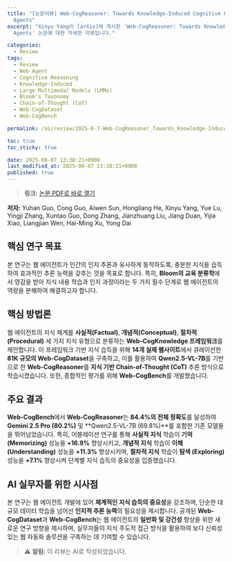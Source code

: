 ```yaml
---
title: "[논문리뷰] Web-CogReasoner: Towards Knowledge-Induced Cognitive Reasoning for Web
  Agents"
excerpt: "Xinyu Yang이 [arXiv]에 게시한 'Web-CogReasoner: Towards Knowledge-Induced Cognitive Reasoning for Web
  Agents' 논문에 대한 자세한 리뷰입니다."

categories:
  - Review
tags:
  - Review
  - Web Agent
  - Cognitive Reasoning
  - Knowledge-Induced
  - Large Multimodal Models (LMMs)
  - Bloom's Taxonomy
  - Chain-of-Thought (CoT)
  - Web-CogDataset
  - Web-CogBench

permalink: /ai/review/2025-8-7-Web-CogReasoner_Towards_Knowledge-Induced_Cognitive_Reasoning_for_Web_Agents/

toc: true
toc_sticky: true

date: 2025-08-07 13:38:21+0900
last_modified_at: 2025-08-07 13:38:21+0900
published: true
---
```

> **링크:** [논문 PDF로 바로 열기](https://arxiv.org/abs/2508.01858)

**저자:** Yuhan Guo, Cong Guo, Aiwen Sun, Hongliang He, Xinyu Yang, Yue Lu, Yingji Zhang, Xuntao Guo, Dong Zhang, Jianzhuang Liu, Jiang Duan, Yijia Xiao, Liangjian Wen, Hai-Ming Xu, Yong Dai



## 핵심 연구 목표
본 연구는 웹 에이전트가 인간의 인지 추론과 유사하게 동작하도록, 충분한 지식을 습득하여 효과적인 추론 능력을 갖추는 것을 목표로 합니다. 특히, **Bloom의 교육 분류학**에서 영감을 받아 지식 내용 학습과 인지 과정이라는 두 가지 필수 단계로 웹 에이전트의 역량을 분해하여 해결하고자 합니다.

## 핵심 방법론
웹 에이전트의 지식 체계를 **사실적(Factual)**, **개념적(Conceptual)**, **절차적(Procedural)** 세 가지 지식 유형으로 분류하는 **Web-CogKnowledge 프레임워크**를 제안합니다. 이 프레임워크 기반 지식 습득을 위해 **14개 실제 웹사이트**에서 큐레이션한 **81K 규모의 Web-CogDataset**을 구축하고, 이를 활용하여 **Qwen2.5-VL-7B**를 기반으로 한 **Web-CogReasoner**를 **지식 기반 Chain-of-Thought (CoT)** 추론 방식으로 학습시켰습니다. 또한, 종합적인 평가를 위해 **Web-CogBench**를 개발했습니다.

## 주요 결과
**Web-CogBench**에서 **Web-CogReasoner**는 **84.4%의 전체 정확도**를 달성하여 **Gemini 2.5 Pro (80.2%)** 및 **Qwen2.5-VL-7B (69.8%)**를 포함한 기존 모델들을 뛰어넘었습니다. 특히, 어블레이션 연구를 통해 **사실적 지식** 학습이 **기억 (Memorizing)** 성능을 **+16.9%** 향상시키고, **개념적 지식** 학습이 **이해 (Understanding)** 성능을 **+11.3%** 향상시키며, **절차적 지식** 학습이 **탐색 (Exploring)** 성능을 **+7.1%** 향상시켜 단계별 지식 습득의 중요성을 입증했습니다.

## AI 실무자를 위한 시사점
본 연구는 웹 에이전트 개발에 있어 **체계적인 지식 습득의 중요성**을 강조하며, 단순한 대규모 데이터 학습을 넘어선 **인지적 추론 능력**의 필요성을 제시합니다. 공개된 **Web-CogDataset**과 **Web-CogBench**는 웹 에이전트의 **일반화 및 강건성** 향상을 위한 새로운 연구 방향을 제시하며, 실무자들이 지식 주도적 접근 방식을 활용하여 보다 신뢰성 있는 웹 자동화 솔루션을 구축하는 데 기여할 수 있습니다.

> ⚠️ **알림:** 이 리뷰는 AI로 작성되었습니다.